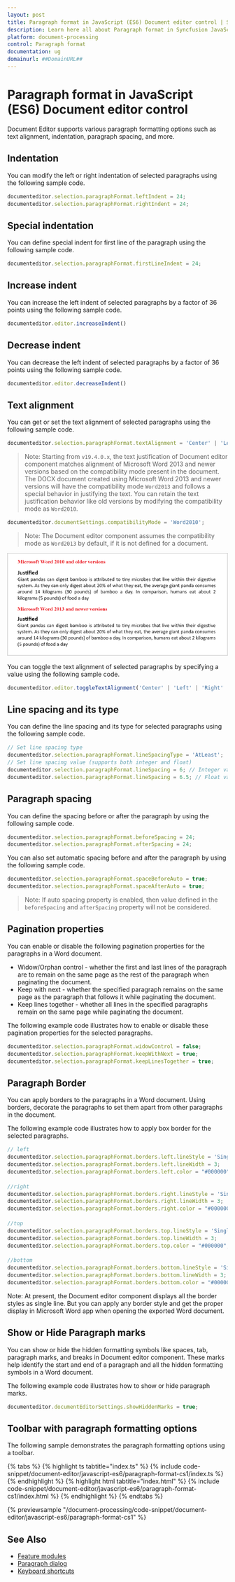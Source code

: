 ```yaml
---
layout: post
title: Paragraph format in JavaScript (ES6) Document editor control | Syncfusion
description: Learn here all about Paragraph format in Syncfusion JavaScript (ES6) Document editor control of Syncfusion Essential JS 2 and more.
platform: document-processing
control: Paragraph format 
documentation: ug
domainurl: ##DomainURL##
---
```


# Paragraph format in JavaScript (ES6) Document editor control

Document Editor supports various paragraph formatting options such as text alignment, indentation, paragraph spacing, and more.

## Indentation

You can modify the left or right indentation of selected paragraphs using the following sample code.

```ts
documenteditor.selection.paragraphFormat.leftIndent = 24;
documenteditor.selection.paragraphFormat.rightIndent = 24;
```

## Special indentation

You can define special indent for first line of the paragraph using the following sample code.

```ts
documenteditor.selection.paragraphFormat.firstLineIndent = 24;
```

## Increase indent

You can increase the left indent of selected paragraphs by a factor of 36 points using the following sample code.

```ts
documenteditor.editor.increaseIndent()
```

## Decrease indent

You can decrease the left indent of selected paragraphs by a factor of 36 points using the following sample code.

```ts
documenteditor.editor.decreaseIndent()
```

## Text alignment

You can get or set the text alignment of selected paragraphs using the following sample code.

```ts
documenteditor.selection.paragraphFormat.textAlignment = 'Center' | 'Left' | 'Right' | 'Justify';
```

>Note: Starting from `v19.4.0.x`, the text justification of Document editor component matches alignment of Microsoft Word 2013 and newer versions based on the compatibility mode present in the document. The DOCX document created using Microsoft Word 2013 and newer versions will have the compatibility mode `Word2013` and follows a special behavior in justifying the text. You can retain the text justification behavior like old versions by modifying the compatibility mode as `Word2010`.

```ts
documenteditor.documentSettings.compatibilityMode = 'Word2010';
```

>Note: The Document editor component assumes the compatibility mode as `Word2013` by default, if it is not defined for a document.

![Image](images/word2013justification.png)

You can toggle the text alignment of selected paragraphs by specifying a value using the following sample code.

```ts
documenteditor.editor.toggleTextAlignment('Center' | 'Left' | 'Right' | 'Justify');
```

## Line spacing and its type

You can define the line spacing and its type for selected paragraphs using the following sample code.

```ts
// Set line spacing type
documenteditor.selection.paragraphFormat.lineSpacingType = 'AtLeast';
// Set line spacing value (supports both integer and float)
documenteditor.selection.paragraphFormat.lineSpacing = 6; // Integer value
documenteditor.selection.paragraphFormat.lineSpacing = 6.5; // Float value
```

## Paragraph spacing

You can define the spacing before or after the paragraph by using the following sample code.

```ts
documenteditor.selection.paragraphFormat.beforeSpacing = 24;
documenteditor.selection.paragraphFormat.afterSpacing = 24;
```

You can also set automatic spacing before and after the paragraph by using the following sample code.

```ts
documenteditor.selection.paragraphFormat.spaceBeforeAuto = true;
documenteditor.selection.paragraphFormat.spaceAfterAuto = true;
```

>Note: If auto spacing property is enabled, then value defined in the `beforeSpacing` and `afterSpacing` property will not be considered.

## Pagination properties

You can enable or disable the following pagination properties for the paragraphs in a Word document.

* Widow/Orphan control - whether the first and last lines of the paragraph are to remain on the same page as the rest of the paragraph when paginating the document.
* Keep with next - whether the specified paragraph remains on the same page as the paragraph that follows it while paginating the document.
* Keep lines together - whether all lines in the specified paragraphs remain on the same page while paginating the document.

The following example code illustrates how to enable or disable these pagination properties for the selected paragraphs.

```ts
documenteditor.selection.paragraphFormat.widowControl = false;
documenteditor.selection.paragraphFormat.keepWithNext = true;
documenteditor.selection.paragraphFormat.keepLinesTogether = true;
```

## Paragraph Border

You can apply borders to the paragraphs in a Word document. Using borders, decorate the paragraphs to set them apart from other paragraphs in the document.

The following example code illustrates how to apply box border for the selected paragraphs.

```ts
// left
documenteditor.selection.paragraphFormat.borders.left.lineStyle = 'Single';
documenteditor.selection.paragraphFormat.borders.left.lineWidth = 3;
documenteditor.selection.paragraphFormat.borders.left.color = "#000000";

//right
documenteditor.selection.paragraphFormat.borders.right.lineStyle = 'Single';
documenteditor.selection.paragraphFormat.borders.right.lineWidth = 3;
documenteditor.selection.paragraphFormat.borders.right.color = "#000000";

//top
documenteditor.selection.paragraphFormat.borders.top.lineStyle = 'Single';
documenteditor.selection.paragraphFormat.borders.top.lineWidth = 3;
documenteditor.selection.paragraphFormat.borders.top.color = "#000000";

//bottom
documenteditor.selection.paragraphFormat.borders.bottom.lineStyle = 'Single';
documenteditor.selection.paragraphFormat.borders.bottom.lineWidth = 3;
documenteditor.selection.paragraphFormat.borders.bottom.color = "#000000";
```

Note: At present, the Document editor component displays all the border styles as single line. But you can apply any border style and get the proper display in Microsoft Word app when opening the exported Word document.

## Show or Hide Paragraph marks

You can show or hide the hidden formatting symbols like spaces, tab, paragraph marks, and breaks in Document editor component. These marks help identify the start and end of a paragraph and all the hidden formatting symbols in a Word document.

The following example code illustrates how to show or hide paragraph marks.

```ts
documenteditor.documentEditorSettings.showHiddenMarks = true;
```

## Toolbar with paragraph formatting options

The following sample demonstrates the paragraph formatting options using a toolbar.

 

 {% tabs %}
{% highlight ts tabtitle="index.ts" %}
{% include code-snippet/document-editor/javascript-es6/paragraph-format-cs1/index.ts %}
{% endhighlight %}
{% highlight html tabtitle="index.html" %}
{% include code-snippet/document-editor/javascript-es6/paragraph-format-cs1/index.html %}
{% endhighlight %}
{% endtabs %}
        
{% previewsample "/document-processing/code-snippet/document-editor/javascript-es6/paragraph-format-cs1" %}

## See Also

* [Feature modules](./feature-module)
* [Paragraph dialog](./dialog#paragraph-dialog)
* [Keyboard shortcuts](./keyboard-shortcut#paragraph-formatting)
